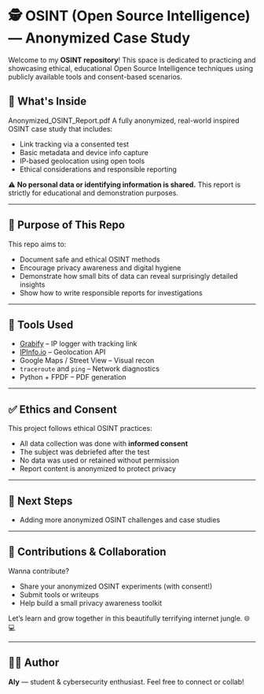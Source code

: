 # 🕵️ OSINT (Open Source Intelligence) — Anonymized Case Study

Welcome to my **OSINT repository**! This space is dedicated to practicing and showcasing ethical, educational Open Source Intelligence techniques using publicly available tools and consent-based scenarios.

## 📄 What's Inside

Anonymized_OSINT_Report.pdf
A fully anonymized, real-world inspired OSINT case study that includes:
- Link tracking via a consented test
- Basic metadata and device info capture
- IP-based geolocation using open tools
- Ethical considerations and responsible reporting

⚠️ **No personal data or identifying information is shared.** This report is strictly for educational and demonstration purposes.

---

## 🧠 Purpose of This Repo

This repo aims to:
- Document safe and ethical OSINT methods
- Encourage privacy awareness and digital hygiene
- Demonstrate how small bits of data can reveal surprisingly detailed insights
- Show how to write responsible reports for investigations

---

## 🔧 Tools Used

- [Grabify](https://grabify.link/) – IP logger with tracking link
- [IPInfo.io](https://ipinfo.io/) – Geolocation API
- Google Maps / Street View – Visual recon
- `traceroute` and `ping` – Network diagnostics
- Python + FPDF – PDF generation

---

## ✅ Ethics and Consent

This project follows ethical OSINT practices:
- All data collection was done with **informed consent**
- The subject was debriefed after the test
- No data was used or retained without permission
- Report content is anonymized to protect privacy

---

## 🚧 Next Steps

- Adding more anonymized OSINT challenges and case studies

---

## 🤝 Contributions & Collaboration

Wanna contribute?
- Share your anonymized OSINT experiments (with consent!)
- Submit tools or writeups
- Help build a small privacy awareness toolkit

Let’s learn and grow together in this beautifully terrifying internet jungle. 🌐💻

---

## 🧑‍💻 Author

**Aly** — student & cybersecurity enthusiast. 
Feel free to connect or collab!


